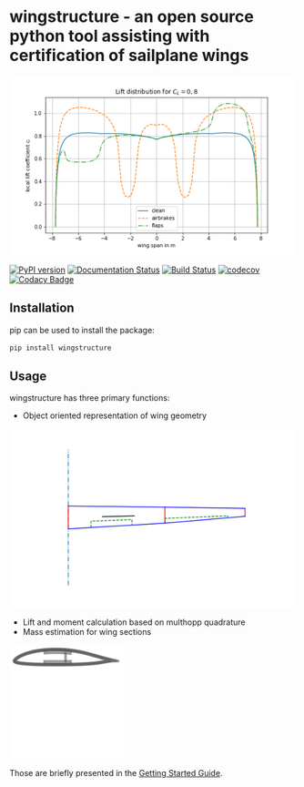 # wingstructure - an open source python tool assisting with certification of sailplane wings

![lift distribution](examples/Liftdistribution.png)

[![PyPI version](https://badge.fury.io/py/wingstructure.svg)](https://badge.fury.io/py/wingstructure) [![Documentation Status](https://readthedocs.org/projects/wingstructure/badge/?version=latest)](https://wingstructure.readthedocs.io/en/latest/?badge=latest) [![Build Status](https://travis-ci.com/akafliegdarmstadt/wingstructure.svg?branch=master)](https://travis-ci.com/akafliegdarmstadt/wingstructure) [![codecov](https://codecov.io/gh/akafliegdarmstadt/wingstructure/branch/master/graph/badge.svg)](https://codecov.io/gh/akafliegdarmstadt/wingstructure) [![Codacy Badge](https://api.codacy.com/project/badge/Grade/1d3c65877733486cace59b0ffe890407)](https://www.codacy.com/app/helo9/wingstructure?utm_source=github.com&amp;utm_medium=referral&amp;utm_content=helo9/wingstructure&amp;utm_campaign=Badge_Grade)

## Installation
pip can be used to install the package:
```sh
pip install wingstructure
```

## Usage

wingstructure has three primary functions:

 * Object oriented representation of wing geometry

![geometry](examples/wing.png)

 * Lift and moment calculation based on multhopp quadrature
 * Mass estimation for wing sections

 ![section](examples/section.svg)


 Those are briefly presented in the [Getting Started Guide](https://wingstructure.readthedocs.io/en/latest/usage/quickstart.html).

